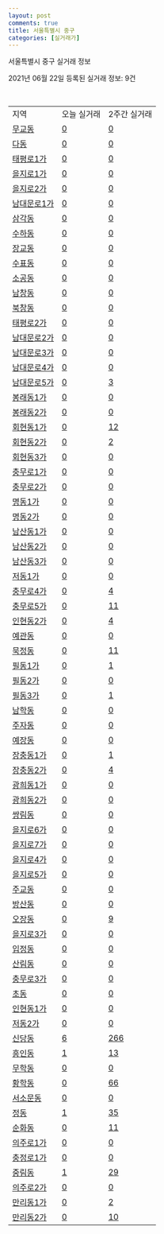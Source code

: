 ```yaml
---
layout: post
comments: true
title: 서울특별시 중구
categories: [실거래가]
---
```


서울특별시 중구 실거래 정보

2021년 06월 22일 등록된 실거래 정보: 9건

<script type="text/javascript">
  google.charts.load('current', {'packages':['corechart']});
  google.charts.setOnLoadCallback(drawChart);

  function drawChart() {
    var data = google.visualization.arrayToDataTable([['거래일', '매매', '전월세', '전매'], ['2021-02', 0, 15, 0], ['2021-03', 5, 38, 0], ['2021-04', 49, 115, 2], ['2021-05', 63, 141, 1], ['2021-06', 6, 60, 0]]);

    var options = {
      title: '최근 유형별 거래량 추이',
      legend: { position: 'bottom' }
    };

    var chart = new google.visualization.LineChart(document.getElementById('columnchart_material'));
    chart.draw(data, (options));
  }
</script>

<div id="columnchart_material" style="width: 450px; margin-left: -35px"></div>
<br>
<table class="sortable">
  <tr>
    <td>지역</td>
    <td>오늘 실거래</td>
    <td>2주간 실거래</td>
  </tr>

  
  <tr class="item">
    <td><a href="1114010100.html">무교동</a></td>
    <td><a href="1114010100.html">0</a></td>
    <td><a href="1114010100.html">0</a></td>
  </tr>
    

  <tr class="item">
    <td><a href="1114010200.html">다동</a></td>
    <td><a href="1114010200.html">0</a></td>
    <td><a href="1114010200.html">0</a></td>
  </tr>
    

  <tr class="item">
    <td><a href="1114010300.html">태평로1가</a></td>
    <td><a href="1114010300.html">0</a></td>
    <td><a href="1114010300.html">0</a></td>
  </tr>
    

  <tr class="item">
    <td><a href="1114010400.html">을지로1가</a></td>
    <td><a href="1114010400.html">0</a></td>
    <td><a href="1114010400.html">0</a></td>
  </tr>
    

  <tr class="item">
    <td><a href="1114010500.html">을지로2가</a></td>
    <td><a href="1114010500.html">0</a></td>
    <td><a href="1114010500.html">0</a></td>
  </tr>
    

  <tr class="item">
    <td><a href="1114010600.html">남대문로1가</a></td>
    <td><a href="1114010600.html">0</a></td>
    <td><a href="1114010600.html">0</a></td>
  </tr>
    

  <tr class="item">
    <td><a href="1114010700.html">삼각동</a></td>
    <td><a href="1114010700.html">0</a></td>
    <td><a href="1114010700.html">0</a></td>
  </tr>
    

  <tr class="item">
    <td><a href="1114010800.html">수하동</a></td>
    <td><a href="1114010800.html">0</a></td>
    <td><a href="1114010800.html">0</a></td>
  </tr>
    

  <tr class="item">
    <td><a href="1114010900.html">장교동</a></td>
    <td><a href="1114010900.html">0</a></td>
    <td><a href="1114010900.html">0</a></td>
  </tr>
    

  <tr class="item">
    <td><a href="1114011000.html">수표동</a></td>
    <td><a href="1114011000.html">0</a></td>
    <td><a href="1114011000.html">0</a></td>
  </tr>
    

  <tr class="item">
    <td><a href="1114011100.html">소공동</a></td>
    <td><a href="1114011100.html">0</a></td>
    <td><a href="1114011100.html">0</a></td>
  </tr>
    

  <tr class="item">
    <td><a href="1114011200.html">남창동</a></td>
    <td><a href="1114011200.html">0</a></td>
    <td><a href="1114011200.html">0</a></td>
  </tr>
    

  <tr class="item">
    <td><a href="1114011300.html">북창동</a></td>
    <td><a href="1114011300.html">0</a></td>
    <td><a href="1114011300.html">0</a></td>
  </tr>
    

  <tr class="item">
    <td><a href="1114011400.html">태평로2가</a></td>
    <td><a href="1114011400.html">0</a></td>
    <td><a href="1114011400.html">0</a></td>
  </tr>
    

  <tr class="item">
    <td><a href="1114011500.html">남대문로2가</a></td>
    <td><a href="1114011500.html">0</a></td>
    <td><a href="1114011500.html">0</a></td>
  </tr>
    

  <tr class="item">
    <td><a href="1114011600.html">남대문로3가</a></td>
    <td><a href="1114011600.html">0</a></td>
    <td><a href="1114011600.html">0</a></td>
  </tr>
    

  <tr class="item">
    <td><a href="1114011700.html">남대문로4가</a></td>
    <td><a href="1114011700.html">0</a></td>
    <td><a href="1114011700.html">0</a></td>
  </tr>
    

  <tr class="item">
    <td><a href="1114011800.html">남대문로5가</a></td>
    <td><a href="1114011800.html">0</a></td>
    <td><a href="1114011800.html">3</a></td>
  </tr>
    

  <tr class="item">
    <td><a href="1114011900.html">봉래동1가</a></td>
    <td><a href="1114011900.html">0</a></td>
    <td><a href="1114011900.html">0</a></td>
  </tr>
    

  <tr class="item">
    <td><a href="1114012000.html">봉래동2가</a></td>
    <td><a href="1114012000.html">0</a></td>
    <td><a href="1114012000.html">0</a></td>
  </tr>
    

  <tr class="item">
    <td><a href="1114012100.html">회현동1가</a></td>
    <td><a href="1114012100.html">0</a></td>
    <td><a href="1114012100.html">12</a></td>
  </tr>
    

  <tr class="item">
    <td><a href="1114012200.html">회현동2가</a></td>
    <td><a href="1114012200.html">0</a></td>
    <td><a href="1114012200.html">2</a></td>
  </tr>
    

  <tr class="item">
    <td><a href="1114012300.html">회현동3가</a></td>
    <td><a href="1114012300.html">0</a></td>
    <td><a href="1114012300.html">0</a></td>
  </tr>
    

  <tr class="item">
    <td><a href="1114012400.html">충무로1가</a></td>
    <td><a href="1114012400.html">0</a></td>
    <td><a href="1114012400.html">0</a></td>
  </tr>
    

  <tr class="item">
    <td><a href="1114012500.html">충무로2가</a></td>
    <td><a href="1114012500.html">0</a></td>
    <td><a href="1114012500.html">0</a></td>
  </tr>
    

  <tr class="item">
    <td><a href="1114012600.html">명동1가</a></td>
    <td><a href="1114012600.html">0</a></td>
    <td><a href="1114012600.html">0</a></td>
  </tr>
    

  <tr class="item">
    <td><a href="1114012700.html">명동2가</a></td>
    <td><a href="1114012700.html">0</a></td>
    <td><a href="1114012700.html">0</a></td>
  </tr>
    

  <tr class="item">
    <td><a href="1114012800.html">남산동1가</a></td>
    <td><a href="1114012800.html">0</a></td>
    <td><a href="1114012800.html">0</a></td>
  </tr>
    

  <tr class="item">
    <td><a href="1114012900.html">남산동2가</a></td>
    <td><a href="1114012900.html">0</a></td>
    <td><a href="1114012900.html">0</a></td>
  </tr>
    

  <tr class="item">
    <td><a href="1114013000.html">남산동3가</a></td>
    <td><a href="1114013000.html">0</a></td>
    <td><a href="1114013000.html">0</a></td>
  </tr>
    

  <tr class="item">
    <td><a href="1114013100.html">저동1가</a></td>
    <td><a href="1114013100.html">0</a></td>
    <td><a href="1114013100.html">0</a></td>
  </tr>
    

  <tr class="item">
    <td><a href="1114013200.html">충무로4가</a></td>
    <td><a href="1114013200.html">0</a></td>
    <td><a href="1114013200.html">4</a></td>
  </tr>
    

  <tr class="item">
    <td><a href="1114013300.html">충무로5가</a></td>
    <td><a href="1114013300.html">0</a></td>
    <td><a href="1114013300.html">11</a></td>
  </tr>
    

  <tr class="item">
    <td><a href="1114013400.html">인현동2가</a></td>
    <td><a href="1114013400.html">0</a></td>
    <td><a href="1114013400.html">4</a></td>
  </tr>
    

  <tr class="item">
    <td><a href="1114013500.html">예관동</a></td>
    <td><a href="1114013500.html">0</a></td>
    <td><a href="1114013500.html">0</a></td>
  </tr>
    

  <tr class="item">
    <td><a href="1114013600.html">묵정동</a></td>
    <td><a href="1114013600.html">0</a></td>
    <td><a href="1114013600.html">11</a></td>
  </tr>
    

  <tr class="item">
    <td><a href="1114013700.html">필동1가</a></td>
    <td><a href="1114013700.html">0</a></td>
    <td><a href="1114013700.html">1</a></td>
  </tr>
    

  <tr class="item">
    <td><a href="1114013800.html">필동2가</a></td>
    <td><a href="1114013800.html">0</a></td>
    <td><a href="1114013800.html">0</a></td>
  </tr>
    

  <tr class="item">
    <td><a href="1114013900.html">필동3가</a></td>
    <td><a href="1114013900.html">0</a></td>
    <td><a href="1114013900.html">1</a></td>
  </tr>
    

  <tr class="item">
    <td><a href="1114014000.html">남학동</a></td>
    <td><a href="1114014000.html">0</a></td>
    <td><a href="1114014000.html">0</a></td>
  </tr>
    

  <tr class="item">
    <td><a href="1114014100.html">주자동</a></td>
    <td><a href="1114014100.html">0</a></td>
    <td><a href="1114014100.html">0</a></td>
  </tr>
    

  <tr class="item">
    <td><a href="1114014200.html">예장동</a></td>
    <td><a href="1114014200.html">0</a></td>
    <td><a href="1114014200.html">0</a></td>
  </tr>
    

  <tr class="item">
    <td><a href="1114014300.html">장충동1가</a></td>
    <td><a href="1114014300.html">0</a></td>
    <td><a href="1114014300.html">1</a></td>
  </tr>
    

  <tr class="item">
    <td><a href="1114014400.html">장충동2가</a></td>
    <td><a href="1114014400.html">0</a></td>
    <td><a href="1114014400.html">4</a></td>
  </tr>
    

  <tr class="item">
    <td><a href="1114014500.html">광희동1가</a></td>
    <td><a href="1114014500.html">0</a></td>
    <td><a href="1114014500.html">0</a></td>
  </tr>
    

  <tr class="item">
    <td><a href="1114014600.html">광희동2가</a></td>
    <td><a href="1114014600.html">0</a></td>
    <td><a href="1114014600.html">0</a></td>
  </tr>
    

  <tr class="item">
    <td><a href="1114014700.html">쌍림동</a></td>
    <td><a href="1114014700.html">0</a></td>
    <td><a href="1114014700.html">0</a></td>
  </tr>
    

  <tr class="item">
    <td><a href="1114014800.html">을지로6가</a></td>
    <td><a href="1114014800.html">0</a></td>
    <td><a href="1114014800.html">0</a></td>
  </tr>
    

  <tr class="item">
    <td><a href="1114014900.html">을지로7가</a></td>
    <td><a href="1114014900.html">0</a></td>
    <td><a href="1114014900.html">0</a></td>
  </tr>
    

  <tr class="item">
    <td><a href="1114015000.html">을지로4가</a></td>
    <td><a href="1114015000.html">0</a></td>
    <td><a href="1114015000.html">0</a></td>
  </tr>
    

  <tr class="item">
    <td><a href="1114015100.html">을지로5가</a></td>
    <td><a href="1114015100.html">0</a></td>
    <td><a href="1114015100.html">0</a></td>
  </tr>
    

  <tr class="item">
    <td><a href="1114015200.html">주교동</a></td>
    <td><a href="1114015200.html">0</a></td>
    <td><a href="1114015200.html">0</a></td>
  </tr>
    

  <tr class="item">
    <td><a href="1114015300.html">방산동</a></td>
    <td><a href="1114015300.html">0</a></td>
    <td><a href="1114015300.html">0</a></td>
  </tr>
    

  <tr class="item">
    <td><a href="1114015400.html">오장동</a></td>
    <td><a href="1114015400.html">0</a></td>
    <td><a href="1114015400.html">9</a></td>
  </tr>
    

  <tr class="item">
    <td><a href="1114015500.html">을지로3가</a></td>
    <td><a href="1114015500.html">0</a></td>
    <td><a href="1114015500.html">0</a></td>
  </tr>
    

  <tr class="item">
    <td><a href="1114015600.html">입정동</a></td>
    <td><a href="1114015600.html">0</a></td>
    <td><a href="1114015600.html">0</a></td>
  </tr>
    

  <tr class="item">
    <td><a href="1114015700.html">산림동</a></td>
    <td><a href="1114015700.html">0</a></td>
    <td><a href="1114015700.html">0</a></td>
  </tr>
    

  <tr class="item">
    <td><a href="1114015800.html">충무로3가</a></td>
    <td><a href="1114015800.html">0</a></td>
    <td><a href="1114015800.html">0</a></td>
  </tr>
    

  <tr class="item">
    <td><a href="1114015900.html">초동</a></td>
    <td><a href="1114015900.html">0</a></td>
    <td><a href="1114015900.html">0</a></td>
  </tr>
    

  <tr class="item">
    <td><a href="1114016000.html">인현동1가</a></td>
    <td><a href="1114016000.html">0</a></td>
    <td><a href="1114016000.html">0</a></td>
  </tr>
    

  <tr class="item">
    <td><a href="1114016100.html">저동2가</a></td>
    <td><a href="1114016100.html">0</a></td>
    <td><a href="1114016100.html">0</a></td>
  </tr>
    

  <tr class="item">
    <td><a href="1114016200.html">신당동</a></td>
    <td><a href="1114016200.html">6</a></td>
    <td><a href="1114016200.html">266</a></td>
  </tr>
    

  <tr class="item">
    <td><a href="1114016300.html">흥인동</a></td>
    <td><a href="1114016300.html">1</a></td>
    <td><a href="1114016300.html">13</a></td>
  </tr>
    

  <tr class="item">
    <td><a href="1114016400.html">무학동</a></td>
    <td><a href="1114016400.html">0</a></td>
    <td><a href="1114016400.html">0</a></td>
  </tr>
    

  <tr class="item">
    <td><a href="1114016500.html">황학동</a></td>
    <td><a href="1114016500.html">0</a></td>
    <td><a href="1114016500.html">66</a></td>
  </tr>
    

  <tr class="item">
    <td><a href="1114016600.html">서소문동</a></td>
    <td><a href="1114016600.html">0</a></td>
    <td><a href="1114016600.html">0</a></td>
  </tr>
    

  <tr class="item">
    <td><a href="1114016700.html">정동</a></td>
    <td><a href="1114016700.html">1</a></td>
    <td><a href="1114016700.html">35</a></td>
  </tr>
    

  <tr class="item">
    <td><a href="1114016800.html">순화동</a></td>
    <td><a href="1114016800.html">0</a></td>
    <td><a href="1114016800.html">11</a></td>
  </tr>
    

  <tr class="item">
    <td><a href="1114016900.html">의주로1가</a></td>
    <td><a href="1114016900.html">0</a></td>
    <td><a href="1114016900.html">0</a></td>
  </tr>
    

  <tr class="item">
    <td><a href="1114017000.html">충정로1가</a></td>
    <td><a href="1114017000.html">0</a></td>
    <td><a href="1114017000.html">0</a></td>
  </tr>
    

  <tr class="item">
    <td><a href="1114017100.html">중림동</a></td>
    <td><a href="1114017100.html">1</a></td>
    <td><a href="1114017100.html">29</a></td>
  </tr>
    

  <tr class="item">
    <td><a href="1114017200.html">의주로2가</a></td>
    <td><a href="1114017200.html">0</a></td>
    <td><a href="1114017200.html">0</a></td>
  </tr>
    

  <tr class="item">
    <td><a href="1114017300.html">만리동1가</a></td>
    <td><a href="1114017300.html">0</a></td>
    <td><a href="1114017300.html">2</a></td>
  </tr>
    

  <tr class="item">
    <td><a href="1114017400.html">만리동2가</a></td>
    <td><a href="1114017400.html">0</a></td>
    <td><a href="1114017400.html">10</a></td>
  </tr>
    


</table>


    